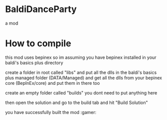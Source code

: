 # BaldiDanceParty

a mod

# How to compile

this mod uses bepinex so im assuming you have bepinex installed in your baldi's basics plus directory

create a folder in root called "libs" and put all the dlls in the baldi's basics plus managed folder (DATA/Managed) and get all the dlls from your bepinex core (BepInEx/core) and put them in there too

create an empty folder called "builds" you dont need to put anything here

then open the solution and go to the build tab and hit "Build Solution"

you have successfully built the mod :gamer:

